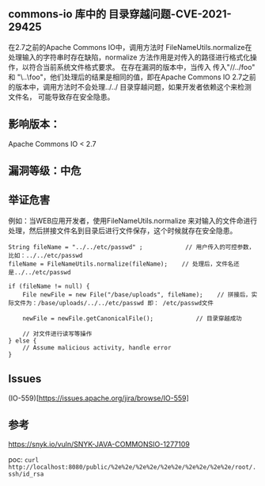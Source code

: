 ## commons-io 库中的 目录穿越问题-CVE-2021-29425

在2.7之前的Apache Commons IO中，调用方法时
FileNameUtils.normalize在处理输入的字符串时存在缺陷，normalize 方法作用是对传入的路径进行格式化操作，以符合当前系统文件格式要求。
在存在漏洞的版本中，当传入
传入"//../foo" 和 "\\..\foo"，他们处理后的结果是相同的值，即在Apache Commons IO 2.7之前的版本中，调用方法时不会处理../../ 目录穿越问题，如果开发者依赖这个来检测文件名，
可能导致存在安全隐患。

## 影响版本：
Apache Commons IO < 2.7

## 漏洞等级：中危

## 举证危害

例如：当WEB应用开发者，使用FileNameUtils.normalize 来对输入的文件命进行处理，然后拼接文件名到目录后进行文件保存，这个时候就存在安全隐患。


```
String fileName = "../../etc/passwd" ;            // 用户传入的可控参数，比如：../../etc/passwd
fileName = FileNameUtils.normalize(fileName);    // 处理后，文件名还是../../etc/passwd
           
if (fileName != null) {
    File newFile = new File("/base/uploads", fileName);    // 拼接后，实际文件为：/base/uploads/../../etc/passwd 即： /etc/passwd文件
                                
    newFile = newFile.getCanonicalFile();            // 目录穿越成功

    // 对文件进行读写等操作
} else {
    // Assume malicious activity, handle error
}

```
## Issues

(IO-559)[https://issues.apache.org/jira/browse/IO-559]

## 参考

https://snyk.io/vuln/SNYK-JAVA-COMMONSIO-1277109

poc: `curl http://localhost:8080/public/%2e%2e/%2e%2e/%2e%2e/%2e%2e/%2e%2e/root/.ssh/id_rsa`
